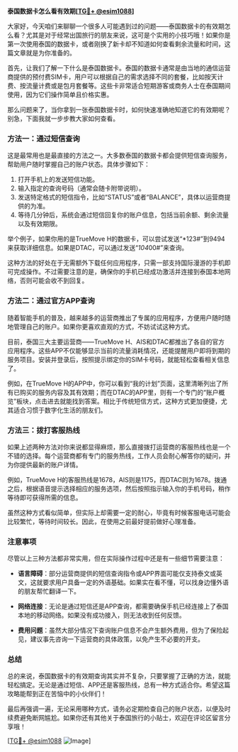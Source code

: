 **泰国数据卡怎么看有效期[[TG💪+ @esim1088](https://t.me/s/esim1088)]**

大家好，今天咱们来聊聊一个很多人可能遇到过的问题——泰国数据卡的有效期怎么看？尤其是对于经常出国旅行的朋友来说，这可是个实用的小技巧哦！如果你是第一次使用泰国的数据卡，或者刚换了新卡却不知道如何查看剩余流量和时间，这篇文章就是为你准备的。

首先，让我们了解一下什么是泰国数据卡。泰国的数据卡通常是由当地的通信运营商提供的预付费SIM卡，用户可以根据自己的需求选择不同的套餐，比如按天计费、按流量计费或是包月套餐等。这些卡非常适合短期游客或商务人士在泰国期间使用，因为它们操作简单且价格实惠。

那么问题来了，当你拿到一张泰国数据卡时，如何快速准确地知道它的有效期呢？别急，下面我就一步步教大家如何查看。

### **方法一：通过短信查询**
这是最常用也是最直接的方法之一。大多数泰国的数据卡都会提供短信查询服务，帮助用户随时掌握自己的账户状态。具体步骤如下：

1. 打开手机上的发送短信功能。
2. 输入指定的查询号码（通常会随卡附带说明）。
3. 发送特定格式的短信指令，比如“STATUS”或者“BALANCE”，具体以运营商提供的为准。
4. 等待几分钟后，系统会通过短信回复你的账户信息，包括当前余额、剩余流量以及有效期限。

举个例子，如果你用的是TrueMove H的数据卡，可以尝试发送“*123#”到9494来获取详细信息。如果是DTAC，可以通过发送“*104*00#”来查询。

这种方法的好处在于无需额外下载任何应用程序，只需一部支持国际漫游的手机即可完成操作。不过需要注意的是，确保你的手机已经成功激活并连接到泰国本地网络，否则可能会收不到回复。

### **方法二：通过官方APP查询**
随着智能手机的普及，越来越多的运营商推出了专属的应用程序，方便用户随时随地管理自己的账户。如果你更喜欢直观的方式，不妨试试这种方式。

目前，泰国三大主要运营商——TrueMove H、AIS和DTAC都推出了各自的官方应用程序。这些APP不仅能够显示当前的流量消耗情况，还能提醒用户即将到期的服务项目。安装并登录后，按照提示绑定你的SIM卡号码，就能轻松查看相关信息了。

例如，在TrueMove H的APP中，你可以看到“我的计划”页面，这里清晰列出了所有已购买的服务内容及其有效期；而在DTAC的APP里，则有一个专门的“账户概览”板块，点击进去就能找到答案。相比于传统短信方式，这种方式更加便捷，尤其适合习惯于数字化生活的朋友们。

### **方法三：拨打客服热线**
如果上述两种方法对你来说都显得麻烦，那么直接拨打运营商的客服热线也是一个不错的选择。每个运营商都有专门的服务热线，工作人员会耐心解答你的疑问，并为你提供最新的账户详情。

例如，TrueMove H的客服热线是1678，AIS则是1175，而DTAC则为1678。拨通之后，根据语音提示选择相应的服务选项，然后按照指示输入你的手机号码，稍作等待即可获得所需的信息。

虽然这种方式看似简单，但实际上却需要一定的耐心，毕竟有时候客服电话可能会比较繁忙，等待时间较长。因此，在使用之前最好提前做好心理准备。

### **注意事项**
尽管以上三种方法都非常实用，但在实际操作过程中还是有一些细节需要注意：

- **语言障碍**：部分运营商提供的短信查询指令或APP界面可能仅支持泰文或英文，这就要求用户具备一定的外语基础。如果实在看不懂，可以找身边懂外语的朋友帮忙翻译一下。
  
- **网络连接**：无论是通过短信还是APP查询，都需要确保手机已经连接上了泰国本地的移动网络。如果没有成功接入，则无法收到任何反馈。

- **费用问题**：虽然大部分情况下查询账户信息不会产生额外费用，但为了保险起见，建议事先咨询一下运营商的具体政策，以免产生不必要的开支。

### **总结**
总的来说，泰国数据卡的有效期查询其实并不复杂，只要掌握了正确的方法，就能轻松搞定。无论是通过短信、APP还是客服热线，总有一种方式适合你。希望这篇攻略能帮到正在苦恼中的小伙伴们！

最后再强调一遍，无论采用哪种方式，请务必定期检查自己的账户状态，以便及时续费避免断网尴尬。如果你还有其他关于泰国旅行的小贴士，欢迎在评论区留言分享哦！

[[TG💪+ @esim1088](https://t.me/s/esim1088) ![Image](https://i.postimg.cc/4NQfJmqS/Snipaste-2025-05-13-00-14-12.png)]